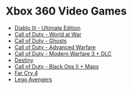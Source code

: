 Xbox 360 Video Games
====================
- [Diablo III - Ultimate Edition](http://www.amazon.com/Diablo-III-Ultimate-Evil-Edition-Xbox/dp/B00KAEIS6O/)
- [Call of Duty - World at War](http://www.amazon.com/Call-Duty-World-Platinum-Hits-Xbox/dp/B001AWIP68/)
- [Call of Duty - Ghosts](http://www.amazon.com/Call-Duty-Ghosts-Xbox-360/dp/B002I098JE/)
- [Call of Duty - Advanced Warfare](http://www.amazon.com/dp/B00MU1YENG)
- [Call of Duty - Modern Warfare 3 + DLC](http://www.amazon.com/Call-Duty-Modern-Warfare-Collection-Xbox/dp/B008B3AVNE/)
- [Destiny](http://www.amazon.com/Destiny-Xbox-360/dp/B002I096Q4/)
- [Call of Duty - Black Ops II + Maps](http://www.amazon.com/Call-Duty-Black-Revolution-Pack-Included/dp/B00CHGYUE2/)
- [Far Cry 4](http://www.amazon.com/Far-Cry-4-Xbox-360/dp/B00KAED6RU/)
- [Lego Avengers](http://www.amazon.com/Lego-Marvel-Super-Heroes-Xbox-360/dp/B00B98HF1O/)
